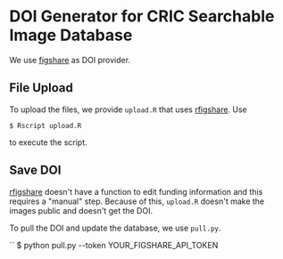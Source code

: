 # DOI Generator for CRIC Searchable Image Database

We use [figshare](https://figshare.com/) as DOI provider.

## File Upload

To upload the files,
we provide `upload.R`
that uses [rfigshare](https://github.com/ropensci/rfigshare).
Use

```
$ Rscript upload.R
```

to execute the script.

## Save DOI

[rfigshare](https://github.com/ropensci/rfigshare)
doesn't have a function to edit funding information
and this requires a "manual" step.
Because of this,
`upload.R` doesn't make the images public
and doesn't get the DOI.

To pull the DOI
and
update the database,
we use `pull.py`.

``
$ python pull.py --token YOUR_FIGSHARE_API_TOKEN
```